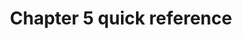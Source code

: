 ---
title: Chapter 5 quick reference
type: quick_ref
content:
    items:
        '@taxonomy.tag': ch5_article
    order:
        by: header.article.number
---